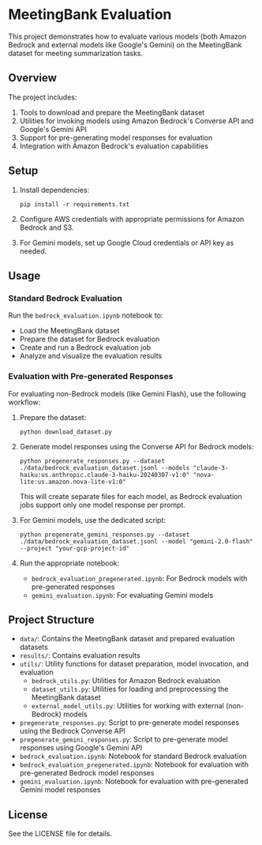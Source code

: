 # MeetingBank Evaluation

This project demonstrates how to evaluate various models (both Amazon Bedrock and external models like Google's Gemini) on the MeetingBank dataset for meeting summarization tasks.

## Overview

The project includes:

1. Tools to download and prepare the MeetingBank dataset
2. Utilities for invoking models using Amazon Bedrock's Converse API and Google's Gemini API
3. Support for pre-generating model responses for evaluation
4. Integration with Amazon Bedrock's evaluation capabilities

## Setup

1. Install dependencies:
   ```
   pip install -r requirements.txt
   ```

2. Configure AWS credentials with appropriate permissions for Amazon Bedrock and S3.

3. For Gemini models, set up Google Cloud credentials or API key as needed.

## Usage

### Standard Bedrock Evaluation

Run the `bedrock_evaluation.ipynb` notebook to:
- Load the MeetingBank dataset
- Prepare the dataset for Bedrock evaluation
- Create and run a Bedrock evaluation job
- Analyze and visualize the evaluation results

### Evaluation with Pre-generated Responses

For evaluating non-Bedrock models (like Gemini Flash), use the following workflow:

1. Prepare the dataset:
   ```
   python download_dataset.py
   ```

2. Generate model responses using the Converse API for Bedrock models:
   ```
   python pregenerate_responses.py --dataset ./data/bedrock_evaluation_dataset.jsonl --models "claude-3-haiku:us.anthropic.claude-3-haiku-20240307-v1:0" "nova-lite:us.amazon.nova-lite-v1:0"
   ```

   This will create separate files for each model, as Bedrock evaluation jobs support only one model response per prompt.

3. For Gemini models, use the dedicated script:
   ```
   python pregenerate_gemini_responses.py --dataset ./data/bedrock_evaluation_dataset.jsonl --model "gemini-2.0-flash" --project "your-gcp-project-id"
   ```

4. Run the appropriate notebook:
   - `bedrock_evaluation_pregenerated.ipynb`: For Bedrock models with pre-generated responses
   - `gemini_evaluation.ipynb`: For evaluating Gemini models

## Project Structure

- `data/`: Contains the MeetingBank dataset and prepared evaluation datasets
- `results/`: Contains evaluation results
- `utils/`: Utility functions for dataset preparation, model invocation, and evaluation
  - `bedrock_utils.py`: Utilities for Amazon Bedrock evaluation
  - `dataset_utils.py`: Utilities for loading and preprocessing the MeetingBank dataset
  - `external_model_utils.py`: Utilities for working with external (non-Bedrock) models
- `pregenerate_responses.py`: Script to pre-generate model responses using the Bedrock Converse API
- `pregenerate_gemini_responses.py`: Script to pre-generate model responses using Google's Gemini API
- `bedrock_evaluation.ipynb`: Notebook for standard Bedrock evaluation
- `bedrock_evaluation_pregenerated.ipynb`: Notebook for evaluation with pre-generated Bedrock model responses
- `gemini_evaluation.ipynb`: Notebook for evaluation with pre-generated Gemini model responses

## License

See the LICENSE file for details.